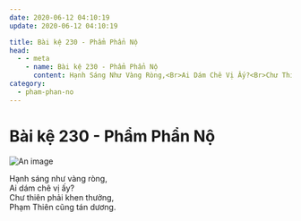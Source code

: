 ```yaml
---
date: 2020-06-12 04:10:19
update: 2020-06-12 04:10:19

title: Bài kệ 230 - Phẩm Phẩn Nộ
head:
  - - meta
    - name: Bài kệ 230 - Phẩm Phẩn Nộ
      content: Hạnh Sáng Như Vàng Ròng,<Br>Ai Dám Chê Vị Ấy?<Br>Chư Thiên Phải Khen Thưởng,<Br>Phạm Thiên Cũng Tán Dương.<Br>
category:
  - pham-phan-no
---
```


# Bài kệ 230 - Phẩm Phẩn Nộ

![An image](/img/pham-phan-no/pham-phan-no-230.jpg)

Hạnh sáng như vàng ròng,<br>Ai dám chê vị ấy?<br>Chư thiên phải khen thưởng,<br>Phạm Thiên cũng tán dương.<br>
